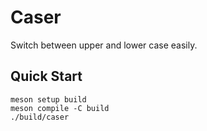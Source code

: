# Caser

Switch between upper and lower case easily.

## Quick Start

```
meson setup build
meson compile -C build
./build/caser
```